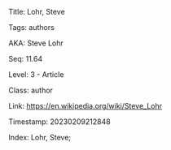 Title:  Lohr, Steve

Tags:   authors

AKA:    Steve Lohr

Seq:    11.64

Level:  3 - Article

Class:  author

Link:   https://en.wikipedia.org/wiki/Steve_Lohr

Timestamp: 20230209212848

Index:  Lohr, Steve; 
